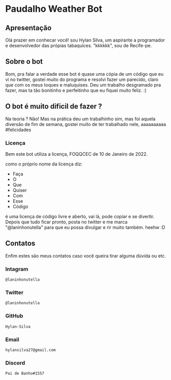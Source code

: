 # Paudalho Weather Bot

## Apresentação

Olá prazer em conhecar você! sou Hylan Silva, um aspirante a programador
e desenvolvedor das própias tabaquices. "kkkkkk", sou de Recife-pe.

## Sobre o bot

Bom, pra falar a verdade esse bot é quase uma cópia de um código que eu vi 
no twitter, gostei muito do programa e resolvi fazer um parecido, claro que
com os meus toques e maluquises. Deu um trabalho desgramado pra fazer, mas
ta tão bonitinho e perfeitinho que eu fiquei muito feliz. :) 

## O bot é muito dificil de fazer ? 

Na teoria ? Não! Mas na prática deu um trabalhinho sim, mas foi aquela diversão
de fim de semana, gostei muito de ter trabalhado nele, aaaaaaaaaa #felicidades

### Licença

Bem este bot utiliza a licença, FOQQCEC de 10 de Janeiro de 2022.

como o próprio nome da licença diz: 
* Faça
* O
* Que 
* Quiser
* Com 
* Esse
* Código

é uma licença de código livre e aberto, vai lá, pode copiar e se divertir.
Depois que tudo ficar pronto, posta no twitter e me marca "@laninhonutella"
para que eu possa divulgar e rir muito também. heehw :D 

## Contatos 

Enfim estes são meus contatos caso você queira tirar alguma dúvida ou etc.

### Intagram
    @laninhonutella

### Twitter
    @laninhonutella

### GitHub
    Hylan-Silva

### Email
    hylansilva27@gmail.com

### Discord
    Pai de Banho#1557 